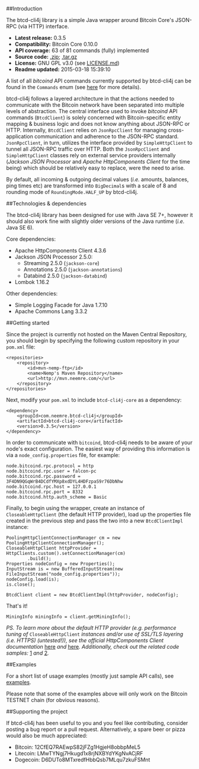 ##Introduction

The btcd-cli4j library is a simple Java wrapper around Bitcoin Core's JSON-RPC (via HTTP) interface. 

* **Latest release:** 0.3.5
* **Compatibility:** Bitcoin Core 0.10.0
* **API coverage:** 63 of 81 commands (fully) implemented
* **Source code:** [.zip](http://); [.tar.gz](http://)
* **License:** GNU GPL v3.0 (see [LICENSE.md](https://github.com/priiduneemre/btcd-cli4j/blob/master/LICENSE.md))
* **Readme updated:** 2015-03-18 15:39:10

A list of all *bitcoind* API commands currently supported by btcd-cli4j can be found in the `Commands` enum (see [here](https://github.com/priiduneemre/btcd-cli4j/blob/master/core/src/main/java/com/neemre/btcdcli4j/core/Commands.java) for more details).

btcd-cli4j follows a layered architecture in that the actions needed to communicate with the Bitcoin network have been separated into multiple levels of abstraction. The central interface used to invoke *bitcoind* API commands (`BtcdClient`) is solely concerned with Bitcoin-specific entity mapping & business logic and does not know anything about JSON-RPC or HTTP. Internally, `BtcdClient` relies on `JsonRpcClient` for managing cross-application communication and adherence to the JSON-RPC standard. `JsonRpcClient`, in turn, utilizes the interface provided by `SimpleHttpClient` to tunnel all JSON-RPC traffic over HTTP. Both the `JsonRpcClient` and `SimpleHttpClient` classes rely on external service providers internally (*Jackson JSON Processor* and *Apache HttpComponents Client* for the time being) which should be relatively easy to replace, were the need to arise.

By default, all incoming & outgoing decimal values (*i.e.* amounts, balances, ping times etc) are transformed into `BigDecimal`s with a scale of 8 and rounding mode of `RoundingMode.HALF_UP` by btcd-cli4j.


##Technologies & dependencies

The btcd-cli4j library has been designed for use with Java SE 7+, however it should also work fine with slightly older versions of the Java runtime (*i.e.* Java SE 6).

Core dependencies:
* Apache HttpComponents Client 4.3.6
* Jackson JSON Processor 2.5.0:
  * Streaming 2.5.0 (`jackson-core`) 
  * Annotations 2.5.0 (`jackson-annotations`)
  * Databind 2.5.0 (`jackson-databind`)
* Lombok 1.16.2

Other dependencies:
* Simple Logging Facade for Java 1.7.10
* Apache Commons Lang 3.3.2


##Getting started

Since the project is currently not hosted on the Maven Central Repository, you should begin by specifying the following custom repository in your `pom.xml` file:

	<repositories>
		<repository>
			<id>mvn-nemp-ftp</id>
			<name>Nemp's Maven Repository</name>
			<url>http://mvn.neemre.com/</url>
		</repository>
	</repositories>

Next, modify your `pom.xml` to include `btcd-cli4j-core` as a dependency:

	<dependency>
		<groupId>com.neemre.btcd-cli4j</groupId>
		<artifactId>btcd-cli4j-core</artifactId>
		<version>0.3.5</version>
	</dependency>

In order to communicate with `bitcoind`, btcd-cli4j needs to be aware of your node's exact configuration. The easiest way of providing this information is via a `node_config.properties` file, for example:

	node.bitcoind.rpc.protocol = http
	node.bitcoind.rpc.user = falcon-pc
	node.bitcoind.rpc.password = 3F4DN9QGqWrB4DCdfYMXp8xdDYL4HDFzpaS9r76DbNhw
	node.bitcoind.rpc.host = 127.0.0.1
	node.bitcoind.rpc.port = 8332
	node.bitcoind.http.auth_scheme = Basic

Finally, to begin using the wrapper, create an instance of `CloseableHttpClient` (the default HTTP provider), load up the properties file created in the previous step and pass the two into a new `BtcdClientImpl` instance: 

	PoolingHttpClientConnectionManager cm = new PoolingHttpClientConnectionManager();
	CloseableHttpClient httpProvider = HttpClients.custom().setConnectionManager(cm)
			.build();
	Properties nodeConfig = new Properties();
	InputStream is = new BufferedInputStream(new FileInputStream("node_config.properties"));
	nodeConfig.load(is);
	is.close();
	
	BtcdClient client = new BtcdClientImpl(httpProvider, nodeConfig);
	
That's it!
	
	MiningInfo miningInfo = client.getMiningInfo();
	
*PS. To learn more about the default HTTP provider (e.g. performance tuning of* `CloseableHttpClient` *instances and/or use of SSL/TLS layering (i.e. HTTPS) (untested!)), see the official HttpComponents Client documentation* [here](http://hc.apache.org/httpcomponents-client-ga/tutorial/html/connmgmt.html#d5e380) *and* [here](http://hc.apache.org/httpcomponents-client-ga/tutorial/html/connmgmt.html#d5e436)*. Additionally, check out the related code samples:* [1](http://hc.apache.org/httpcomponents-client-4.4.x/httpclient/examples/org/apache/http/examples/client/ClientConfiguration.java) *and* [2](http://hc.apache.org/httpcomponents-client-4.4.x/httpclient/examples/org/apache/http/examples/client/ClientCustomSSL.java)*.* 


##Examples

For a short list of usage examples (mostly just sample API calls), see [examples](https://github.com/priiduneemre/btcd-cli4j/tree/master/examples/src/main). 

Please note that some of the examples above will only work on the Bitcoin TESTNET chain (for obvious reasons).


##Supporting the project

If btcd-cli4j has been useful to you and you feel like contributing, consider posting a bug report or a pull request. Alternatively, a spare beer or pizza would also be much appreciated:

* Bitcoin: 12CfEQ7RAEwpS82jFZg1HgjeH8obbpMeL5
* Litecoin: LMwTYNgj7Hkugd1x8rjNXBYdYKgNvACjRF
* Dogecoin: D6DUTo8MTxredfHbbQsb7MLqu7zkuFSMnt